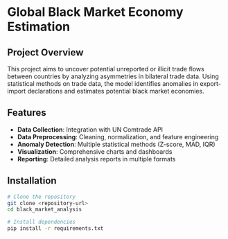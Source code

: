# Global Black Market Economy Estimation

## Project Overview
This project aims to uncover potential unreported or illicit trade flows between countries by analyzing asymmetries in bilateral trade data. Using statistical methods on trade data, the model identifies anomalies in export-import declarations and estimates potential black market economies.

## Features
- **Data Collection**: Integration with UN Comtrade API
- **Data Preprocessing**: Cleaning, normalization, and feature engineering
- **Anomaly Detection**: Multiple statistical methods (Z-score, MAD, IQR)
- **Visualization**: Comprehensive charts and dashboards
- **Reporting**: Detailed analysis reports in multiple formats

## Installation
```bash
# Clone the repository
git clone <repository-url>
cd black_market_analysis

# Install dependencies
pip install -r requirements.txt
